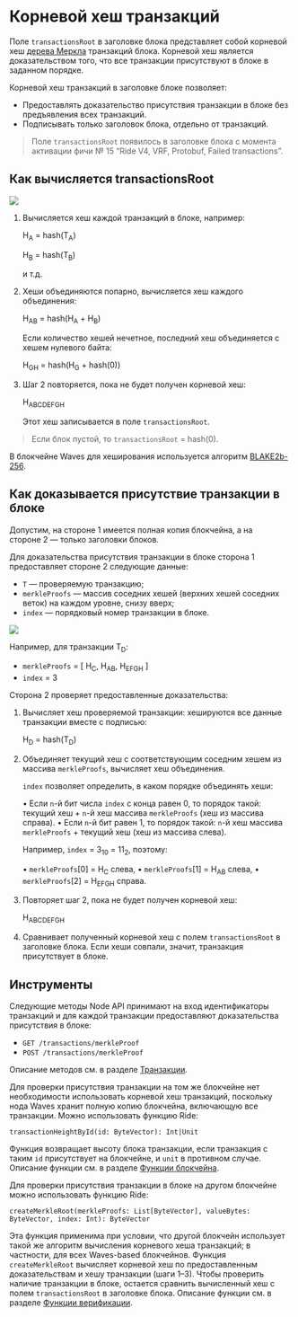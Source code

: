 # Корневой хеш транзакций

Поле `transactionsRoot` в заголовке блока представляет собой корневой хеш [дерева Меркла](https://ru.wikipedia.org/wiki/Дерево_хешей) транзакций блока. Корневой хеш является доказательством того, что все транзакции присутствуют в блоке в заданном порядке.

Корневой хеш транзакций в заголовке блоке позволяет:

* Предоставлять доказательство присутствия транзакции в блоке без предъявления всех транзакций.
* Подписывать только заголовок блока, отдельно от транзакций.

> Поле `transactionsRoot` появилось в заголовке блока с момента активации фичи №&nbsp;15 “Ride V4, VRF, Protobuf, Failed transactions”.

## Как вычисляется transactionsRoot

![](./_assets/merkle1.png)

1. Вычисляется хеш каждой транзакций в блоке, например:

   H<sub>A</sub> = hash(T<sub>A</sub>)

   H<sub>B</sub> = hash(T<sub>B</sub>)

   и т.д.

2. Хеши объединяются попарно, вычисляется хеш каждого объединения:

   H<sub>AB</sub> = hash(H<sub>A</sub> + H<sub>B</sub>)

   Если количество хешей нечетное, последний хеш объединяется с хешем нулевого байта:
   
   H<sub>GH</sub> = hash(H<sub>G</sub> + hash(0))

3. Шаг 2 повторяется, пока не будет получен корневой хеш:

   H<sub>ABCDEFGH</sub>
   
   Этот хеш записывается в поле `transactionsRoot`.

> Если блок пустой, то `transactionsRoot` = hash(0).

В блокчейне Waves для хеширования используется алгоритм [BLAKE2b-256](https://en.wikipedia.org/wiki/BLAKE_%28hash_function%29).

## Как доказывается присутствие транзакции в блоке

Допустим, на стороне&nbsp;1 имеется полная копия блокчейна, а на стороне&nbsp;2 — только заголовки блоков.

Для доказательства присутствия транзакции в блоке сторона&nbsp;1 предоставляет стороне&nbsp;2 следующие данные:

* `T` — проверяемую транзакцию;
* `merkleProofs` — массив соседних хешей (верхних хешей соседних веток) на каждом уровне, снизу вверх;
* `index` — порядковый номер транзакции в блоке.

![](./_assets/merkle2.png)

Например, для транзакции T<sub>D</sub>:

* `merkleProofs` = [ H<sub>С</sub>, H<sub>AB</sub>, H<sub>EFGH</sub> ]
* `index` = 3

Сторона 2 проверяет предоставленные доказательства:

1. Вычисляет хеш проверяемой транзакции: хешируются все данные транзакции вместе с подписью:

   H<sub>D</sub> = hash(T<sub>D</sub>)

2. Объединяет текущий хеш с соответствующим соседним хешем из массива `merkleProofs`, вычисляет хеш объединения.

   `index` позволяет определить, в каком порядке объединять хеши:
   
   • Если `n`-й бит числа `index` с конца равен 0, то порядок такой: текущий хеш + `n`-й хеш массива `merkleProofs` (хеш из массива справа).
   • Если `n`-й бит равен 1, то порядок такой: `n`-й хеш массива `merkleProofs` + текущий хеш (хеш из массива слева).

   Например, `index` = 3<sub>10</sub> = 11<sub>2</sub>, поэтому:
   
   • `merkleProofs`[0] = H<sub>С</sub> cлева,
   • `merkleProofs`[1] = H<sub>AB</sub> слева,
   • `merkleProofs`[2] = H<sub>EFGH</sub> справа.

3. Повторяет шаг 2, пока не будет получен корневой хеш:

   H<sub>ABCDEFGH</sub>

4. Сравнивает полученный корневой хеш с полем `transactionsRoot` в заголовке блока. Если хеши совпали, значит, транзакция присутствует в блоке.

## Инструменты 

Следующие методы Node API принимают на вход идентификаторы транзакций и для каждой транзакции предоставляют доказательства присутствия в блоке:

* `GET /transactions/merkleProof`
* `POST /transactions/merkleProof`

Описание методов см. в разделе [Транзакции](/ru/waves-node/node-api/transactions).

Для проверки присутствия транзакции на том же блокчейне нет необходимости использовать корневой хеш транзакций, поскольку нода Waves хранит полную копию блокчейна, включающую все транзакции. Можно использовать функцию Ride:

```
transactionHeightById(id: ByteVector): Int|Unit
```

Функция возвращает высоту блока транзакции, если транзакция с таким `id` присутствует на блокчейне, и `unit` в противном случае. Описание функции см. в разделе [Функции блокчейна](/ru/ride/functions/built-in-functions/blockchain-functions#transactionheightbyid).

Для проверки присутствия транзакции в блоке на другом блокчейне можно использовать функцию Ride:

```
createMerkleRoot(merkleProofs: List[ByteVector], valueBytes: ByteVector, index: Int): ByteVector
```

Эта функция применима при условии, что другой блокчейн использует такой же алгоритм вычисления корневого хеша транзакций; в частности, для всех Waves-based блокчейнов. Функция `createMerkleRoot` вычисляет корневой хеш по предоставленным доказательствам и хешу транзакции (шаги 1–3). Чтобы проверить наличие транзакции в блоке, остается сравнить вычисленный хеш с полем `transactionsRoot` в заголовке блока. Описание функции см. в разделе [Функции верификации](/ru/ride/functions/built-in-functions/verification-functions#createmerkleroothash).
